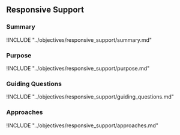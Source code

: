 ## Responsive Support

### Summary

!INCLUDE "../objectives/responsive_support/summary.md"

### Purpose

!INCLUDE "../objectives/responsive_support/purpose.md"

### Guiding Questions

!INCLUDE "../objectives/responsive_support/guiding_questions.md"

### Approaches

!INCLUDE "../objectives/responsive_support/approaches.md"

